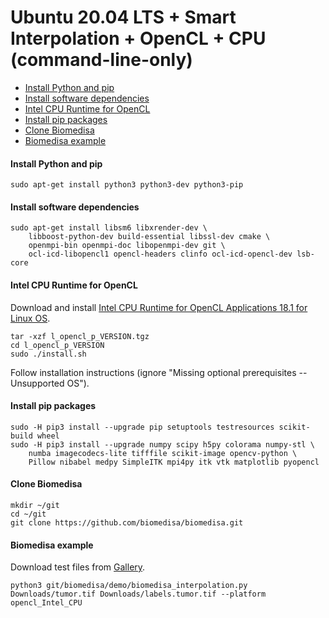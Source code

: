 # Ubuntu 20.04 LTS + Smart Interpolation + OpenCL + CPU (command-line-only)

- [Install Python and pip](#install-python-and-pip)
- [Install software dependencies](#install-software-dependencies)
- [Intel CPU Runtime for OpenCL](#intel-cpu-runtime-for-opencl)
- [Install pip packages](#install-pip-packages)
- [Clone Biomedisa](#clone-biomedisa)
- [Biomedisa example](#biomedisa-example)

#### Install Python and pip
```
sudo apt-get install python3 python3-dev python3-pip
```

#### Install software dependencies
```
sudo apt-get install libsm6 libxrender-dev \
    libboost-python-dev build-essential libssl-dev cmake \
    openmpi-bin openmpi-doc libopenmpi-dev git \
    ocl-icd-libopencl1 opencl-headers clinfo ocl-icd-opencl-dev lsb-core
```

#### Intel CPU Runtime for OpenCL
Download and install [Intel CPU Runtime for OpenCL Applications 18.1 for Linux OS](https://software.intel.com/en-us/articles/opencl-drivers).
```
tar -xzf l_opencl_p_VERSION.tgz
cd l_opencl_p_VERSION
sudo ./install.sh
```
Follow installation instructions (ignore "Missing optional prerequisites -- Unsupported OS").

#### Install pip packages
```
sudo -H pip3 install --upgrade pip setuptools testresources scikit-build wheel
sudo -H pip3 install --upgrade numpy scipy h5py colorama numpy-stl \
    numba imagecodecs-lite tifffile scikit-image opencv-python \
    Pillow nibabel medpy SimpleITK mpi4py itk vtk matplotlib pyopencl
```

#### Clone Biomedisa
```
mkdir ~/git
cd ~/git
git clone https://github.com/biomedisa/biomedisa.git
```

#### Biomedisa example
Download test files from [Gallery](https://biomedisa.de/gallery/).
```
python3 git/biomedisa/demo/biomedisa_interpolation.py Downloads/tumor.tif Downloads/labels.tumor.tif --platform opencl_Intel_CPU
```

